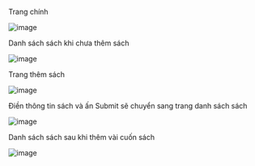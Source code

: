 Trang chính

![image](https://github.com/tain03/book-management-with-servlet-jsp/assets/130811733/a2fda8ed-df82-410d-9852-a69b80e78f97)

Danh sách sách khi chưa thêm sách

![image](https://github.com/tain03/book-management-with-servlet-jsp/assets/130811733/23ce8a17-b566-418c-9c93-c529e3acb7cc)

Trang thêm sách

![image](https://github.com/tain03/book-management-with-servlet-jsp/assets/130811733/b82dc37b-9cc5-4f17-a460-c32217557ce9)

Điền thông tin sách và ấn Submit sẽ chuyển sang trang danh sách sách

![image](https://github.com/tain03/book-management-with-servlet-jsp/assets/130811733/f4d76558-0207-4886-9d27-d59edc618445)

Danh sách sách sau khi thêm vài cuốn sách

![image](https://github.com/tain03/book-management-with-servlet-jsp/assets/130811733/2fe98c52-de73-4ff4-8153-113f240cbd16)
